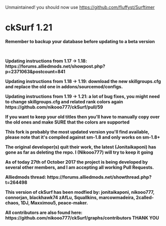 Unmaintained! you should now use https://github.com/fluffyst/Surftimer


<h1>ckSurf 1.21</h1>
<p><strong>Remember to backup your database before updating to a beta version</strong></p><br />
<p><strong>Updating instructions from 1.17 -> 1.18: https://forums.alliedmods.net/showpost.php?p=2371063&postcount=841</strong><p>
<p><strong>Updating instructions from 1.18 -> 1.19: download the new skillgroups.cfg and replace the old one in addons/sourcemod/configs. </br>
<p><strong>Updating instructions from 1.19 -> 1.21: a lot of bug fixes, you might need to change skillgroups.cfg and related rank colors again https://github.com/nikooo777/ckSurf/pull/59</br>

If you want to keep your old titles then you'll have to manually copy over the old ones and make <b>SURE</b> that the colors are supported</strong><p>
<p><strong>This fork is probably the most updated version you'll find available, please note that it's compiled against sm-1.8 and only works on sm-1.8+</strong><p>
<p>The original developer(s) quit their work, the latest (Jonitaikaponi) has gone as far as deleting the repo. I (Nikooo777) will try to keep it going</p>
<p>As of today 27th of October 2017 the project is being developed by several other members, and I am accepting all working Pull Requests.</p>

<p>Alliedmods thread: https://forums.alliedmods.net/showthread.php?t=264498</p>
<p>This version of ckSurf has been modfied by: jonitaikaponi, nikooo777, connorjan, blackhawk74
zAfLu, Squallkins, marcowmadeira, 2called-chaos, 1DJ, Maxximou5, peace-maker.</p>
<p>All contributors are also found here: https://github.com/nikooo777/ckSurf/graphs/contributors THANK YOU </p>
